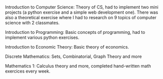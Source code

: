 Introduction to Computer Science: Theory of CS, had to implement two mini projects (a python exercise and a simple web development one). There was also a theoretical exercise where I had to research on 9 topics of computer science with 2 classmates.

Introduction to Programming: Basic concepts of programming, had to implement various python exercises.

Introduction to Economic Theory: Basic theory of economics.

Discrete Mathematics: Sets, Combinatorial, Graph Theory and more

Mathematics 1: Calculus theory and more, completed hand-written math exercices every week.
